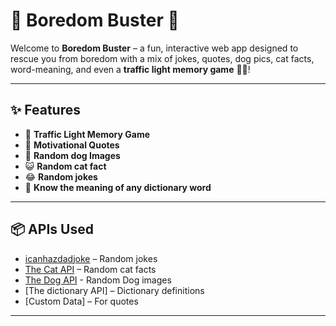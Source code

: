 # 🎲 Boredom Buster 🚀

Welcome to **Boredom Buster** – a fun, interactive web app designed to rescue you from boredom with a mix of jokes, quotes, dog pics, cat facts, word-meaning, and even a **traffic light memory game** 🧠🚦!

---

## ✨ Features

- 🚦 **Traffic Light Memory Game** 
- 💬 **Motivational Quotes** 
- 🐶 **Random dog Images**
- 😺 **Random cat fact**
- 😂 **Random jokes**
- 📖 **Know the meaning of any dictionary word** 

---


## 📦 APIs Used

- [icanhazdadjoke](https://icanhazdadjoke.com/api) – Random jokes
- [The Cat API](https://catfact.ninja) – Random cat facts
- [The Dog API](https://dog.ceo/dog-api/) - Random Dog images
- [The dictionary API] – Dictionary definitions
- [Custom Data] – For quotes


---
